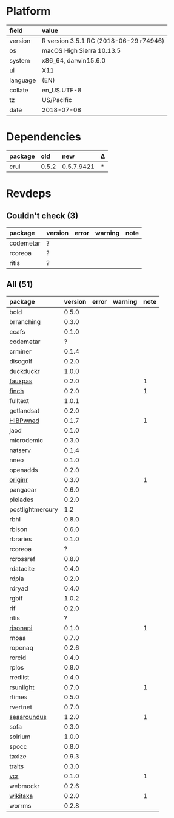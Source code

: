 # Platform

|field    |value                                  |
|:--------|:--------------------------------------|
|version  |R version 3.5.1 RC (2018-06-29 r74946) |
|os       |macOS High Sierra 10.13.5              |
|system   |x86_64, darwin15.6.0                   |
|ui       |X11                                    |
|language |(EN)                                   |
|collate  |en_US.UTF-8                            |
|tz       |US/Pacific                             |
|date     |2018-07-08                             |

# Dependencies

|package |old   |new        |Δ  |
|:-------|:-----|:----------|:--|
|crul    |0.5.2 |0.5.7.9421 |*  |

# Revdeps

## Couldn't check (3)

|package   |version |error |warning |note |
|:---------|:-------|:-----|:-------|:----|
|codemetar |?       |      |        |     |
|rcoreoa   |?       |      |        |     |
|ritis     |?       |      |        |     |

## All (51)

|package                                |version |error |warning |note |
|:--------------------------------------|:-------|:-----|:-------|:----|
|bold                                   |0.5.0   |      |        |     |
|brranching                             |0.3.0   |      |        |     |
|ccafs                                  |0.1.0   |      |        |     |
|codemetar                              |?       |      |        |     |
|crminer                                |0.1.4   |      |        |     |
|discgolf                               |0.2.0   |      |        |     |
|duckduckr                              |1.0.0   |      |        |     |
|[fauxpas](problems.md#fauxpas)         |0.2.0   |      |        |1    |
|[finch](problems.md#finch)             |0.2.0   |      |        |1    |
|fulltext                               |1.0.1   |      |        |     |
|getlandsat                             |0.2.0   |      |        |     |
|[HIBPwned](problems.md#hibpwned)       |0.1.7   |      |        |1    |
|jaod                                   |0.1.0   |      |        |     |
|microdemic                             |0.3.0   |      |        |     |
|natserv                                |0.1.4   |      |        |     |
|nneo                                   |0.1.0   |      |        |     |
|openadds                               |0.2.0   |      |        |     |
|[originr](problems.md#originr)         |0.3.0   |      |        |1    |
|pangaear                               |0.6.0   |      |        |     |
|pleiades                               |0.2.0   |      |        |     |
|postlightmercury                       |1.2     |      |        |     |
|rbhl                                   |0.8.0   |      |        |     |
|rbison                                 |0.6.0   |      |        |     |
|rbraries                               |0.1.0   |      |        |     |
|rcoreoa                                |?       |      |        |     |
|rcrossref                              |0.8.0   |      |        |     |
|rdatacite                              |0.4.0   |      |        |     |
|rdpla                                  |0.2.0   |      |        |     |
|rdryad                                 |0.4.0   |      |        |     |
|rgbif                                  |1.0.2   |      |        |     |
|rif                                    |0.2.0   |      |        |     |
|ritis                                  |?       |      |        |     |
|[rjsonapi](problems.md#rjsonapi)       |0.1.0   |      |        |1    |
|rnoaa                                  |0.7.0   |      |        |     |
|ropenaq                                |0.2.6   |      |        |     |
|rorcid                                 |0.4.0   |      |        |     |
|rplos                                  |0.8.0   |      |        |     |
|rredlist                               |0.4.0   |      |        |     |
|[rsunlight](problems.md#rsunlight)     |0.7.0   |      |        |1    |
|rtimes                                 |0.5.0   |      |        |     |
|rvertnet                               |0.7.0   |      |        |     |
|[seaaroundus](problems.md#seaaroundus) |1.2.0   |      |        |1    |
|sofa                                   |0.3.0   |      |        |     |
|solrium                                |1.0.0   |      |        |     |
|spocc                                  |0.8.0   |      |        |     |
|taxize                                 |0.9.3   |      |        |     |
|traits                                 |0.3.0   |      |        |     |
|[vcr](problems.md#vcr)                 |0.1.0   |      |        |1    |
|webmockr                               |0.2.6   |      |        |     |
|[wikitaxa](problems.md#wikitaxa)       |0.2.0   |      |        |1    |
|worrms                                 |0.2.8   |      |        |     |

